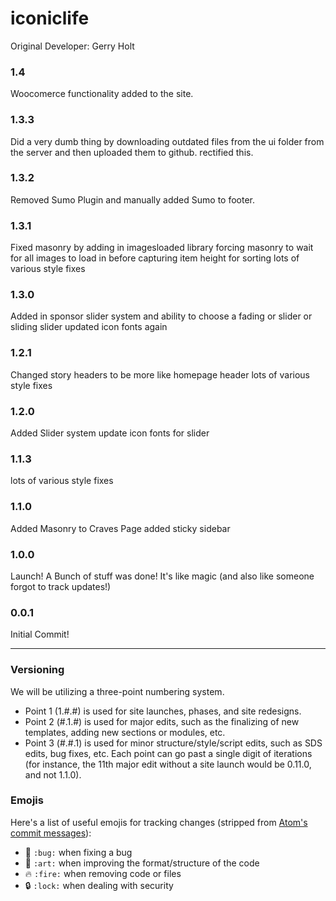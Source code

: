 # iconiclife

Original Developer: Gerry Holt

### 1.4
Woocomerce functionality added to the site.

### 1.3.3
Did a very dumb thing by downloading outdated files from the ui folder from the server and then uploaded them to github. rectified this.

### 1.3.2
Removed Sumo Plugin and manually added Sumo to footer.

### 1.3.1
Fixed masonry by adding in imagesloaded library forcing masonry to wait for all images to load in before capturing item height for sorting
lots of various style fixes

### 1.3.0
Added in sponsor slider system and ability to choose a fading or slider or sliding slider
updated icon fonts again

### 1.2.1
Changed story headers to be more like homepage header
lots of various style fixes

### 1.2.0
Added Slider system
update icon fonts for slider

### 1.1.3
lots of various style fixes

### 1.1.0
Added Masonry to Craves Page
added sticky sidebar

### 1.0.0
Launch!
A Bunch of stuff was done! It's like magic (and also like someone forgot to track updates!)

### 0.0.1
Initial Commit!

---

### Versioning
We will be utilizing a three-point numbering system.
- Point 1 (1.#.#) is used for site launches, phases, and site redesigns.
- Point 2 (#.1.#) is used for major edits, such as the finalizing of new templates, adding new sections or modules, etc.
- Point 3 (#.#.1) is used for minor structure/style/script edits, such as SDS edits, bug fixes, etc.
Each point can go past a single digit of iterations (for instance, the 11th major edit without a site launch would be 0.11.0, and not 1.1.0).

### Emojis
Here's a list of useful emojis for tracking changes (stripped from [Atom's commit messages](https://github.com/atom/atom/blob/master/CONTRIBUTING.md#git-commit-messages)):
- :bug: `:bug:` when fixing a bug
- :art: `:art:` when improving the format/structure of the code
- :fire: `:fire:` when removing code or files
- :lock: `:lock:` when dealing with security

